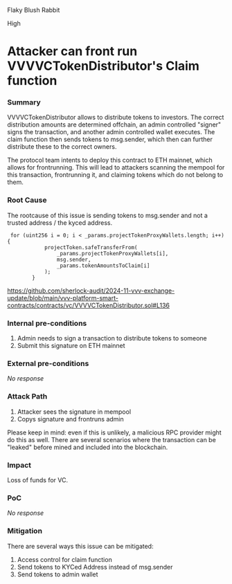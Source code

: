 Flaky Blush Rabbit

High

# Attacker can front run VVVVCTokenDistributor's Claim function

### Summary

VVVVCTokenDistributor allows to distribute tokens to investors.
The correct distribution amounts are determined offchain, an admin controlled "signer" signs the transaction, and another admin controlled wallet executes.
The claim function then sends tokens to msg.sender, which then can further distribute these to the correct owners.

The protocol team intents to deploy this contract to ETH mainnet, which allows for frontrunning.
This will lead to attackers scanning the mempool for this transaction, frontrunning it, and claiming tokens which do not belong to them.  

### Root Cause

The rootcause of this issue is sending tokens to msg.sender and not a trusted address / the kyced address.
```solidity
 for (uint256 i = 0; i < _params.projectTokenProxyWallets.length; i++) {
            projectToken.safeTransferFrom(
                _params.projectTokenProxyWallets[i],
                msg.sender,
                _params.tokenAmountsToClaim[i]
            );
        }

```
https://github.com/sherlock-audit/2024-11-vvv-exchange-update/blob/main/vvv-platform-smart-contracts/contracts/vc/VVVVCTokenDistributor.sol#L136


### Internal pre-conditions

1. Admin needs to sign a transaction to distribute tokens to someone
2. Submit this signature on ETH mainnet

### External pre-conditions

_No response_

### Attack Path

1. Attacker sees the signature in mempool
2. Copys signature and frontruns admin  

Please keep in mind: even if this is unlikely, a malicious RPC provider might do this as well. There are several scenarios where the transaction can be "leaked" before mined and included into the blockchain. 

### Impact

Loss of funds for VC.

### PoC

_No response_

### Mitigation

There are several ways this issue can be mitigated:
1. Access control for claim function
2. Send tokens to KYCed Address instead of msg.sender
3. Send tokens to admin wallet   